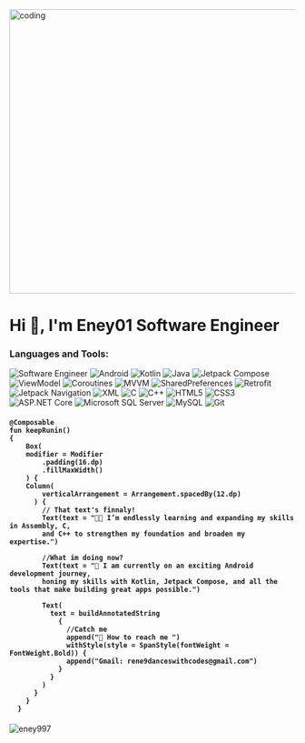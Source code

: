<img align="center" alt="coding" width="900" height="500" src="https://i.imgur.com/ecflTN9.gif"/>

<h1 align="start">Hi 👋, I'm Eney01 Software Engineer</h1>

<h3 align="left">Languages and Tools:</h3>

![Software Engineer](https://img.shields.io/badge/Role-Software_Engineer-2d2d2d?style=for-the-badge&logo=github&logoColor=white)
![Android](https://img.shields.io/badge/Android-2d2d2d?style=for-the-badge&logo=android&logoColor=white)
![Kotlin](https://img.shields.io/badge/Kotlin-2d2d2d?style=for-the-badge&logo=kotlin&logoColor=white)
![Java](https://img.shields.io/badge/Java-2d2d2d?style=for-the-badge&logo=openjdk&logoColor=white)
![Jetpack Compose](https://img.shields.io/badge/Jetpack_Compose-2d2d2d?style=for-the-badge&logo=jetpackcompose&logoColor=white)
![ViewModel](https://img.shields.io/badge/ViewModel-2d2d2d?style=for-the-badge&logo=android&logoColor=white)
![Coroutines](https://img.shields.io/badge/Coroutines-2d2d2d?style=for-the-badge&logo=kotlin&logoColor=white)
![MVVM](https://img.shields.io/badge/MVVM-2d2d2d?style=for-the-badge&logo=android&logoColor=white)
![SharedPreferences](https://img.shields.io/badge/SharedPreferences-2d2d2d?style=for-the-badge&logo=android&logoColor=white)
![Retrofit](https://img.shields.io/badge/Retrofit-2d2d2d?style=for-the-badge&logo=retrofit&logoColor=white)
![Jetpack Navigation](https://img.shields.io/badge/Jetpack_Navigation-2d2d2d?style=for-the-badge&logo=android&logoColor=white)
![XML](https://img.shields.io/badge/XML-2d2d2d?style=for-the-badge&logo=xml&logoColor=white)
![C](https://img.shields.io/badge/C-2d2d2d?style=for-the-badge&logo=c&logoColor=white)
![C++](https://img.shields.io/badge/C++-2d2d2d?style=for-the-badge&logo=c%2B%2B&logoColor=white)
![HTML5](https://img.shields.io/badge/HTML5-2d2d2d?style=for-the-badge&logo=html5&logoColor=white)
![CSS3](https://img.shields.io/badge/CSS3-2d2d2d?style=for-the-badge&logo=css3&logoColor=white)
![ASP.NET Core](https://img.shields.io/badge/ASP.NET_Core-2d2d2d?style=for-the-badge&logo=.net&logoColor=white)
![Microsoft SQL Server](https://img.shields.io/badge/Microsoft_SQL_Server-2d2d2d?style=for-the-badge&logo=microsoft%20sql%20server&logoColor=white)
![MySQL](https://img.shields.io/badge/MySQL-2d2d2d?style=for-the-badge&logo=mysql&logoColor=white)
![Git](https://img.shields.io/badge/Git-2d2d2d?style=for-the-badge&logo=git&logoColor=white)

  <h4 align="left">
        
    @Composable
    fun keepRunin()                                                                         
    {
        Box(
        modifier = Modifier
            .padding(16.dp)
            .fillMaxWidth()
        ) {
        Column(
            verticalArrangement = Arrangement.spacedBy(12.dp)
          ) {
            // That text's finnaly!
            Text(text = "🐱‍👤 I’m endlessly learning and expanding my skills in Assembly, C,
            and C++ to strengthen my foundation and broaden my expertise.")
            
            //What im doing now?
            Text(text = "🤖 I am currently on an exciting Android development journey,
            honing my skills with Kotlin, Jetpack Compose, and all the tools that make building great apps possible.")
            
            Text(
              text = buildAnnotatedString 
                {
                  //Catch me
                  append("📧 How to reach me ")
                  withStyle(style = SpanStyle(fontWeight = FontWeight.Bold)) {
                  append("Gmail: rene9danceswithcodes@gmail.com") 
                }
              }
            )
          }
        }  
      }
</h4>


<p align="left"> <img src="https://komarev.com/ghpvc/?username=eney997&label=Profile%20views&color=0e75b6&style=flat" alt="eney997" /> </p>
